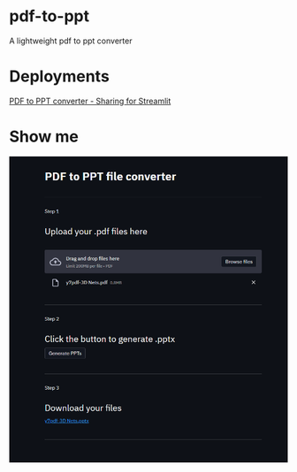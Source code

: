 # pdf-to-ppt
A lightweight pdf to ppt converter

# Deployments
[PDF to PPT converter - Sharing for Streamlit](https://share.streamlit.io/daniellewisdl/pdf-to-ppt/main/app.py)

# Show me
![pdf-to-ppt](https://github.com/daniellewisDL/pdf-to-ppt/blob/main/converter.png)


